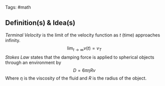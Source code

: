 Tags: #math 
## Definition(s) & Idea(s)
*Terminal Velocity* is the limit of the velocity function as $t$ (time) approaches infinity.$$\lim_{t\rightarrow\infty}v(t)=v_T$$
*Stokes Law* states that the damping force is applied to spherical objects through an environment by$$D=6\pi\eta Rv$$
Where $\eta$ is the viscosity of the fluid and $R$ is the radius of the object.

